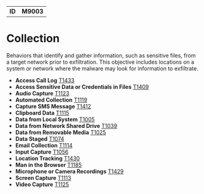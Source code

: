 |||
|--|-----|
|**ID**|**M9003**|

# Collection #
Behaviors that identify and gather information, such as sensitive files, from a target network prior to exfiltration. This objective includes locations on a system or network where the malware may look for information to exfiltrate.

* **Access Call Log** [T1433](https://github.com/MBCProject/mbc-markdown/blob/master/collection/access-call-log.md)
* **Access Sensitive Data or Credentials in Files** [T1409](https://github.com/MBCProject/mbc-markdown/blob/master/collection/access-sensitive-data.md)
* **Audio Capture** [T1123](https://github.com/MBCProject/mbc-markdown/blob/master/collection/audio-capture.md)
* **Automated Collection** [T1119](https://github.com/MBCProject/mbc-markdown/blob/master/collection/auto-collect.md)
* **Capture SMS Message** [T1412](https://github.com/MBCProject/mbc-markdown/blob/master/collection/capture-sms.md)
* **Clipboard Data** [T1115](https://github.com/MBCProject/mbc-markdown/blob/master/collection/clipboard-data.md)
* **Data from Local System** [T1005](https://github.com/MBCProject/mbc-markdown/blob/master/collection/data-local-system.md)
* **Data from Network Shared Drive** [T1039](https://github.com/MBCProject/mbc-markdown/blob/master/collection/data-network-share.md)
* **Data from Removable Media** [T1025](https://github.com/MBCProject/mbc-markdown/blob/master/collection/data-removable-media.md)
* **Data Staged** [T1074](https://github.com/MBCProject/mbc-markdown/blob/master/collection/data-staged.md)
* **Email Collection** [T1114](https://github.com/MBCProject/mbc-markdown/blob/master/collection/email-collect.md)
* **Input Capture** [T1056](https://github.com/MBCProject/mbc-markdown/blob/master/collection/input-capture.md)
* **Location Tracking** [T1430](https://github.com/MBCProject/mbc-markdown/blob/master/collection/location-track.md)
* **Man in the Browser** [T1185](https://github.com/MBCProject/mbc-markdown/blob/master/collection/man-in-browser.md)
* **Microphone or Camera Recordings** [T1429](https://github.com/MBCProject/mbc-markdown/blob/master/collection/micro-cam-capture.md)
* **Screen Capture** [T1113](https://github.com/MBCProject/mbc-markdown/blob/master/collection/screen-capture.md)
* **Video Capture** [T1125](https://github.com/MBCProject/mbc-markdown/blob/master/collection/video-capture.md)
